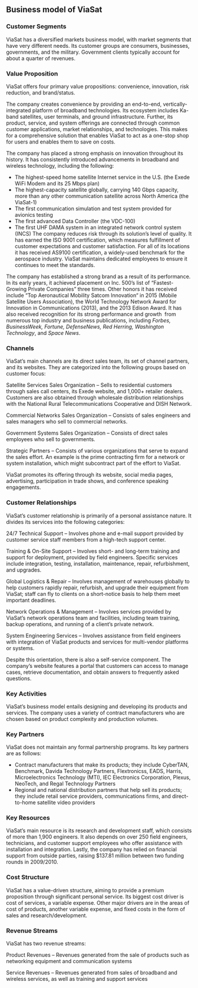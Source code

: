 Business model of ViaSat
------------------------

 ### Customer Segments

 ViaSat has a diversified markets business model, with market segments that have very different needs. Its customer groups are consumers, businesses, governments, and the military. Government clients typically account for about a quarter of revenues.

 ### Value Proposition

 ViaSat offers four primary value propositions: convenience, innovation, risk reduction, and brand/status.

 The company creates convenience by providing an end-to-end, vertically-integrated platform of broadband technologies. Its ecosystem includes Ka-band satellites, user terminals, and ground infrastructure. Further, its product, service, and system offerings are connected through common customer applications, market relationships, and technologies. This makes for a comprehensive solution that enables ViaSat to act as a one-stop shop for users and enables them to save on costs.

 The company has placed a strong emphasis on innovation throughout its history. It has consistently introduced advancements in broadband and wireless technology, including the following:

  * The highest-speed home satellite Internet service in the U.S. (the Exede WiFi Modem and its 25 Mbps plan)
 * The highest-capacity satellite globally, carrying 140 Gbps capacity, more than any other communication satellite across North America (the ViaSat-1)
 * The first communication simulation and test system provided for avionics testing
 * The first advanced Data Controller (the VDC-100)
 * The first UHF DAMA system in an integrated network control system (INCS)
  The company reduces risk through its solution’s level of quality. It has earned the ISO 9001 certification, which measures fulfillment of customer expectations and customer satisfaction. For all of its locations it has received AS9100 certification, a widely-used benchmark for the aerospace industry. ViaSat maintains dedicated employees to ensure it continues to meet the standards.

 The company has established a strong brand as a result of its performance. In its early years, it achieved placement on Inc. 500’s list of “Fastest-Growing Private Companies” three times. Other honors it has received include “Top Aeronautical Mobility Satcom Innovation“ in 2015 (Mobile Satellite Users Association), the World Technology Network Award for Innovation in Communications (2013), and the 2013 Edison Award. It has also received recognition for its strong performance and growth  from numerous top industry and business publications, including *Forbes, BusinessWeek, Fortune, DefenseNews, Red Herring, Washington Technology*, and *Space News*.

 ### Channels

 ViaSat’s main channels are its direct sales team, its set of channel partners, and its websites. They are categorized into the following groups based on customer focus:

 Satellite Services Sales Organization – Sells to residential customers through sales call centers, its Exede website, and 1,000+ retailer dealers. Customers are also obtained through wholesale distribution relationships with the National Rural Telecommunications Cooperative and DISH Network.

 Commercial Networks Sales Organization – Consists of sales engineers and sales managers who sell to commercial networks.

 Government Systems Sales Organization – Consists of direct sales employees who sell to governments.

 Strategic Partners – Consists of various organizations that serve to expand the sales effort. An example is the prime contracting firm for a network or system installation, which might subcontract part of the effort to ViaSat.

 ViaSat promotes its offering through its website, social media pages, advertising, participation in trade shows, and conference speaking engagements.

 ### Customer Relationships

 ViaSat’s customer relationship is primarily of a personal assistance nature. It divides its services into the following categories:

 24/7 Technical Support – Involves phone and e-mail support provided by customer service staff members from a high-tech support center.

 Training & On-Site Support – Involves short- and long-term training and support for deployment, provided by field engineers. Specific services include integration, testing, installation, maintenance, repair, refurbishment, and upgrades.

 Global Logistics & Repair – Involves management of warehouses globally to help customers rapidly repair, refurbish, and upgrade their equipment from ViaSat; staff can fly to clients on a short-notice basis to help them meet important deadlines.

 Network Operations & Management – Involves services provided by ViaSat’s network operations team and facilities, including team training, backup operations, and running of a client’s private network.

 System Engineering Services – Involves assistance from field engineers with integration of ViaSat products and services for multi-vendor platforms or systems.

 Despite this orientation, there is also a self-service component. The company’s website features a portal that customers can access to manage cases, retrieve documentation, and obtain answers to frequently asked questions.

 ### Key Activities

 ViaSat’s business model entails designing and developing its products and services. The company uses a variety of contract manufacturers who are chosen based on product complexity and production volumes.

 ### Key Partners

 ViaSat does not maintain any formal partnership programs. Its key partners are as follows:

  * Contract manufacturers that make its products; they include CyberTAN, Benchmark, Davida Technology Partners, Flextronicss, EADS, Harris, Microelectronics Technology (MTI), IEC Electronics Corporation, Plexus, NeoTech, and Regal Technology Partners
 * Regional and national distribution partners that help sell its products; they include retail service providers, communications firms, and direct-to-home satellite video providers
  ### Key Resources

 ViaSat’s main resource is its research and development staff, which consists of more than 1,900 engineers. It also depends on over 250 field engineers, technicians, and customer support employees who offer assistance with installation and integration. Lastly, the company has relied on financial support from outside parties, raising $137.81 million between two funding rounds in 2009/2010.

 ### Cost Structure

 ViaSat has a value-driven structure, aiming to provide a premium proposition through significant personal service. Its biggest cost driver is cost of services, a variable expense. Other major drivers are in the areas of cost of products, another variable expense, and fixed costs in the form of sales and research/development.

 ### Revenue Streams

 ViaSat has two revenue streams:

 Product Revenues – Revenues generated from the sale of products such as networking equipment and communication systems

 Service Revenues – Revenues generated from sales of broadband and wireless services, as well as training and support services